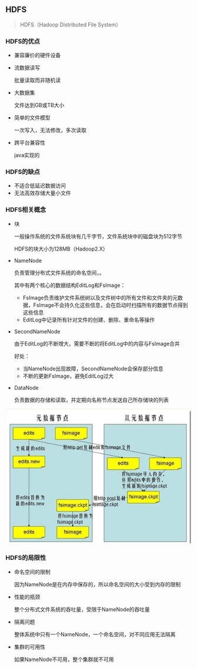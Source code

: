 
## HDFS

> HDFS（Hadoop Distributed File System）

### HDFS的优点

- 兼容廉价的硬件设备

- 流数据读写

  批量读取而非随机读

- 大数据集

  文件达到GB或TB大小

- 简单的文件模型

  一次写入，无法修改，多次读取

- 跨平台兼容性

  java实现的

### HDFS的缺点

- 不适合低延迟数据访问
- 无法高效存储大量小文件

### HDFS相关概念

- 块

  一般操作系统的文件系统块有几千字节，文件系统块中的磁盘块为512字节

  HDFS的块大小为128MB（Hadoop2.X）

- NameNode

  负责管理分布式文件系统的命名空间，。

  其中有两个核心的数据结构EditLog和FsImage：

  - FsImage负责维护文件系统树以及文件树中的所有文件和文件夹的元数据，FsImage不会持久化这些信息，会在启动时扫描所有的数据节点得到这些信息
  - EditLog中记录所有针对文件的创建、删除、重命名等操作

- SecondNameNode

  由于EditLog的不断增大，需要不断的将EditLog中的内容与FsImage合并

  好处：

  - 当NameNode出现故障，SecondNameNode会保存部分信息
  - 不断的更新FsImage，避免EditLog过大

- DataNode

  负责数据的存储和读取，并定期向名称节点发送自己所存储块的列表

![SecondNameNode工作流程](../img/HDFS/SecondNameNode工作流程.png)

### HDFS的局限性

- 命名空间的限制

  因为NameNode是在内存中保存的，所以命名空间的大小受到内存的限制

- 性能的瓶颈

  整个分布式文件系统的吞吐量，受限于NameNode的吞吐量

- 隔离问题

  整体系统中只有一个NameNode，一个命名空间，对不同应用无法隔离

- 集群的可用性

  如果NameNode不可用，整个集群就不可用